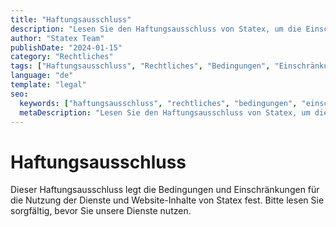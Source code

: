 ```yaml
---
title: "Haftungsausschluss"
description: "Lesen Sie den Haftungsausschluss von Statex, um die Einschränkungen und Bedingungen für die Nutzung unserer Dienste und Website-Inhalte zu verstehen."
author: "Statex Team"
publishDate: "2024-01-15"
category: "Rechtliches"
tags: ["Haftungsausschluss", "Rechtliches", "Bedingungen", "Einschränkungen", "Haftung"]
language: "de"
template: "legal"
seo:
  keywords: ["haftungsausschluss", "rechtliches", "bedingungen", "einschränkungen", "haftung", "statex haftungsausschluss"]
  metaDescription: "Lesen Sie den Haftungsausschluss von Statex, um die Einschränkungen und Bedingungen für die Nutzung unserer Dienste und Website-Inhalte zu verstehen."
---
```


# Haftungsausschluss

Dieser Haftungsausschluss legt die Bedingungen und Einschränkungen für die Nutzung der Dienste und Website-Inhalte von Statex fest. Bitte lesen Sie sorgfältig, bevor Sie unsere Dienste nutzen. 